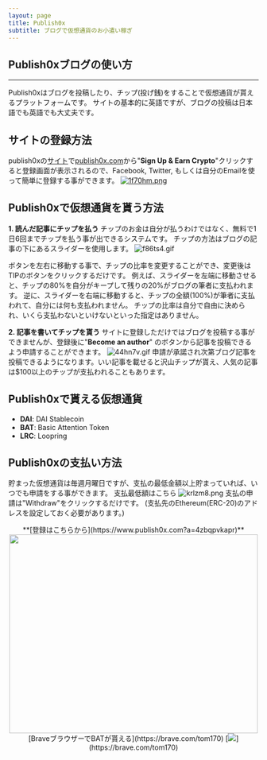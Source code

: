 ```yaml
---
layout: page
title: Publish0x
subtitle: ブログで仮想通貨のお小遣い稼ぎ
---
```


<!-- publish0x guide articles -->
<h2>Publish0xブログの使い方</h2><hr/>

Publish0xはブログを投稿したり、チップ(投げ銭)をすることで仮想通貨が貰えるプラットフォームです。
サイトの基本的に英語ですが、ブログの投稿は日本語でも英語でも大丈夫です。

## サイトの登録方法
publish0xの[サイト](https://www.publish0x.com?a=4zbqpvkapr)で[publish0x.com](https://www.publish0x.com?a=4zbqpvkapr)から"**Sign Up & Earn Crypto**"クリックすると登録画面が表示されるので、Facebook, Twitter, もしくは自分のEmailを使って簡単に登録する事ができます。
[![1f70hm.png](https://img.esteem.app/1f70hm.png)](https://www.publish0x.com?a=4zbqpvkapr)

## Publish0xで仮想通貨を貰う方法
**1. 読んだ記事にチップを払う**
チップのお金は自分が払うわけではなく、無料で1日6回までチップを払う事が出できるシステムです。
チップの方法はブログの記事の下にあるスライダーを使用します。
![f86ts4.gif](https://img.esteem.app/f86ts4.gif)

ボタンを左右に移動する事で、チップの比率を変更することができ、変更後はTIPのボタンをクリックするだけです。
例えば、スライダーを左端に移動させると、チップの80%を自分がキープして残りの20%がブログの筆者に支払われます。
逆に、スライダーを右端に移動すると、チップの全額(100%)が筆者に支払われて、自分には何も支払われません。
チップの比率は自分で自由に決められ、いくら支払わないといけないといった指定はありません。

**2. 記事を書いてチップを貰う**
サイトに登録しただけではブログを投稿する事ができませんが、登録後に"**Become an author**" のボタンから記事を投稿できるよう申請することができます。
![44hn7v.gif](https://img.esteem.app/44hn7v.gif)
申請が承諾され次第ブログ記事を投稿できるようになります。いい記事を載せると沢山チップが貰え、人気の記事は$100以上のチップが支払われることもあります。

## Publish0xで貰える仮想通貨
* **DAI**: DAI Stablecoin
* **BAT**: Basic Attention Token
* **LRC**: Loopring

## Publish0xの支払い方法
貯まった仮想通貨は毎週月曜日ですが、支払の最低金額以上貯まっていれば、いつでも申請をする事ができます。
支払最低額はこちら
![krlzm8.png](https://img.esteem.app/krlzm8.png)
支払の申請は"Withdraw"をクリックするだけです。
(支払先のEthereum(ERC-20)のアドレスを設定しておく必要があります。)

<center>
**[登録はこちらから](https://www.publish0x.com?a=4zbqpvkapr)**
  <a href="https://www.publish0x.com?a=4zbqpvkapr"><img src="https://cdn.publish0x.com/prod/fs/images/75425e607cd9ff251d99c25f84e8ddd619748029fcb4e5f4b5b754b0b1d527e0.png" width="500" height="400" /></a><br>
  [BraveブラウザーでBATが貰える](https://brave.com/tom170)
  [<img src="https://img.esteem.app/be00j8.png">](https://brave.com/tom170)
</center>
